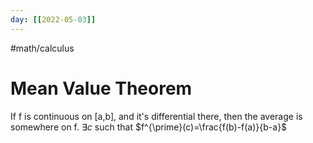 ```yaml
---
day: [[2022-05-03]]
---
```

#math/calculus

# Mean Value Theorem
If f is continuous on [a,b], and it's differential there, then the average is somewhere on f. 
$\exists c$ such that $f^{\prime}(c)=\frac{f(b)-f(a)}{b-a}$